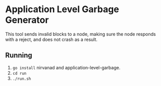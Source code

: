 # Application Level Garbage Generator

This tool sends invalid blocks to a node, making sure the node
responds with a reject, and does not crash as a result.

## Running

1. `go install` nirvanad and application-level-garbage.
2. `cd run`
3. `./run.sh`
